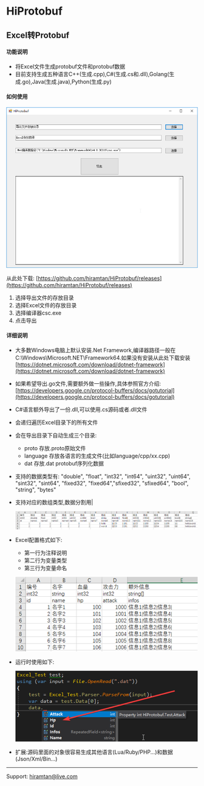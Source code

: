 # HiProtobuf 

## Excel转Protobuf

#### 功能说明
- 将Excel文件生成protobuf文件和protobuf数据
- 目前支持生成五种语言C++(生成.cpp),C#(生成.cs和.dll),Golang(生成.go),Java(生成.java),Python(生成.py)

#### 如何使用
![VVbONwkevi](Others/VVbONwkevi.png)

从此处下载: [https://github.com/hiramtan/HiProtobuf/releases](https://github.com/hiramtan/HiProtobuf/releases)
1. 选择导出文件的存放目录
2. 选择Excel文件的存放目录
3. 选择编译器csc.exe
4. 点击导出

#### 详细说明
- 大多数Windows电脑上默认安装.Net Framework,编译器路径一般在C:\Windows\Microsoft.NET\Framework64.如果没有安装从此处下载安装 [https://dotnet.microsoft.com/download/dotnet-framework](https://dotnet.microsoft.com/download/dotnet-framework)
- 如果希望导出.go文件,需要额外做一些操作,具体参照官方介绍: [https://developers.google.cn/protocol-buffers/docs/gotutorial](https://developers.google.cn/protocol-buffers/docs/gotutorial)
- C#语言额外导出了一份.dll,可以使用.cs源码或者.dll文件
- 会递归遍历Excel目录下的所有文件
- 会在导出目录下自动生成三个目录:
  - proto 存放.proto原始文件
  - language 存放各语言的生成文件(比如language/cpp/xx.cpp)
  - dat 存放.dat protobuf序列化数据
- 支持的数据类型有: "double", "float", "int32", "int64", "uint32", "uint64", "sint32", "sint64", "fixed32", "fixed64","sfixed32", "sfixed64", "bool", "string", "bytes"
- 支持对应的数组类型,数据分割用|

  ![qAn9ZhK3fO](Others/qAn9ZhK3fO.png)
- Excel配置格式如下:
  - 第一行为注释说明
  - 第二行为变量类型
  - 第三行为变量命名

  ![icZblwSnCx](Others/icZblwSnCx.png)
- 运行时使用如下:

  ![7U7wQbS0FP](Others/7U7wQbS0FP.png)
- 扩展:源码里面的对象很容易生成其他语言(Lua/Ruby/PHP...)和数据(Json/Xml/Bin...)

---------------------------------
Support: hiramtan@live.com
